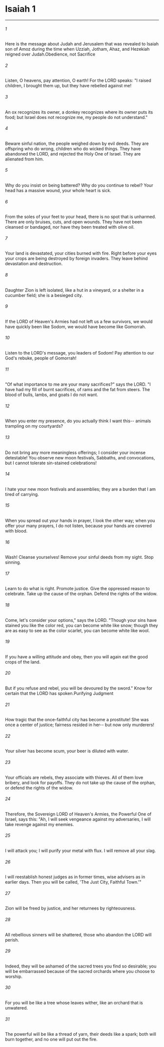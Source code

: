 # Isaiah 1
***



###### 1 
Here is the message about Judah and Jerusalem that was revealed to Isaiah son of Amoz during the time when Uzziah, Jotham, Ahaz, and Hezekiah reigned over Judah.Obedience, not Sacrifice 

###### 2 
Listen, O heavens, pay attention, O earth! For the LORD speaks: "I raised children, I brought them up, but they have rebelled against me! 

###### 3 
An ox recognizes its owner, a donkey recognizes where its owner puts its food; but Israel does not recognize me, my people do not understand." 

###### 4 
Beware sinful nation, the people weighed down by evil deeds. They are offspring who do wrong, children who do wicked things. They have abandoned the LORD, and rejected the Holy One of Israel. They are alienated from him. 

###### 5 
Why do you insist on being battered? Why do you continue to rebel? Your head has a massive wound, your whole heart is sick. 

###### 6 
From the soles of your feet to your head, there is no spot that is unharmed. There are only bruises, cuts, and open wounds. They have not been cleansed or bandaged, nor have they been treated with olive oil. 

###### 7 
Your land is devastated, your cities burned with fire. Right before your eyes your crops are being destroyed by foreign invaders. They leave behind devastation and destruction. 

###### 8 
Daughter Zion is left isolated, like a hut in a vineyard, or a shelter in a cucumber field; she is a besieged city. 

###### 9 
If the LORD of Heaven's Armies had not left us a few survivors, we would have quickly been like Sodom, we would have become like Gomorrah. 

###### 10 
Listen to the LORD's message, you leaders of Sodom! Pay attention to our God's rebuke, people of Gomorrah! 

###### 11 
"Of what importance to me are your many sacrifices?" says the LORD. "I have had my fill of burnt sacrifices, of rams and the fat from steers. The blood of bulls, lambs, and goats I do not want. 

###### 12 
When you enter my presence, do you actually think I want this-- animals trampling on my courtyards? 

###### 13 
Do not bring any more meaningless offerings; I consider your incense detestable! You observe new moon festivals, Sabbaths, and convocations, but I cannot tolerate sin-stained celebrations! 

###### 14 
I hate your new moon festivals and assemblies; they are a burden that I am tired of carrying. 

###### 15 
When you spread out your hands in prayer, I look the other way; when you offer your many prayers, I do not listen, because your hands are covered with blood. 

###### 16 
Wash! Cleanse yourselves! Remove your sinful deeds from my sight. Stop sinning. 

###### 17 
Learn to do what is right. Promote justice. Give the oppressed reason to celebrate. Take up the cause of the orphan. Defend the rights of the widow. 

###### 18 
Come, let's consider your options," says the LORD. "Though your sins have stained you like the color red, you can become white like snow; though they are as easy to see as the color scarlet, you can become white like wool. 

###### 19 
If you have a willing attitude and obey, then you will again eat the good crops of the land. 

###### 20 
But if you refuse and rebel, you will be devoured by the sword." Know for certain that the LORD has spoken.Purifying Judgment 

###### 21 
How tragic that the once-faithful city has become a prostitute! She was once a center of justice; fairness resided in her-- but now only murderers! 

###### 22 
Your silver has become scum, your beer is diluted with water. 

###### 23 
Your officials are rebels, they associate with thieves. All of them love bribery, and look for payoffs. They do not take up the cause of the orphan, or defend the rights of the widow. 

###### 24 
Therefore, the Sovereign LORD of Heaven's Armies, the Powerful One of Israel, says this: "Ah, I will seek vengeance against my adversaries, I will take revenge against my enemies. 

###### 25 
I will attack you; I will purify your metal with flux. I will remove all your slag. 

###### 26 
I will reestablish honest judges as in former times, wise advisers as in earlier days. Then you will be called, 'The Just City, Faithful Town.'" 

###### 27 
Zion will be freed by justice, and her returnees by righteousness. 

###### 28 
All rebellious sinners will be shattered, those who abandon the LORD will perish. 

###### 29 
Indeed, they will be ashamed of the sacred trees you find so desirable; you will be embarrassed because of the sacred orchards where you choose to worship. 

###### 30 
For you will be like a tree whose leaves wither, like an orchard that is unwatered. 

###### 31 
The powerful will be like a thread of yarn, their deeds like a spark; both will burn together, and no one will put out the fire.
